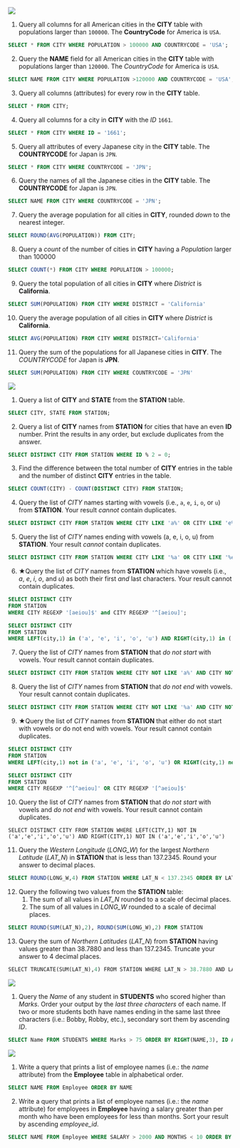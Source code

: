 

![](https://s3.amazonaws.com/hr-challenge-images/8137/1449729804-f21d187d0f-CITY.jpg)



1. Query all columns for all American cities in the **CITY** table with populations larger than `100000`. The **CountryCode** for America is `USA`.

```SQL
SELECT * FROM CITY WHERE POPULATION > 100000 AND COUNTRYCODE = 'USA';
```



2. Query the **NAME** field for all American cities in the **CITY** table with populations larger than `120000`. The *CountryCode* for America is `USA`.

```SQL
SELECT NAME FROM CITY WHERE POPULATION >120000 AND COUNTRYCODE = 'USA';
```



3. Query all columns (attributes) for every row in the **CITY** table.

```SQL
SELECT * FROM CITY;
```



4. Query all columns for a city in **CITY** with the *ID* `1661`.

```SQL
SELECT * FROM CITY WHERE ID = '1661';
```



5. Query all attributes of every Japanese city in the **CITY** table. The **COUNTRYCODE** for Japan is `JPN`.

```SQL
SELECT * FROM CITY WHERE COUNTRYCODE = 'JPN';
```



6. Query the names of all the Japanese cities in the **CITY** table. The **COUNTRYCODE** for Japan is `JPN`.

```SQL
SELECT NAME FROM CITY WHERE COUNTRYCODE = 'JPN';
```



7. Query the average population for all cities in **CITY**, rounded *down* to the nearest integer.

```sql
SELECT ROUND(AVG(POPULATION)) FROM CITY;
```



8. Query a *count* of the number of cities in **CITY** having a *Population* larger than 100000

```SQL
SELECT COUNT(*) FROM CITY WHERE POPULATION > 100000; 
```



9. Query the total population of all cities in **CITY** where *District* is **California**.

```sql
SELECT SUM(POPULATION) FROM CITY WHERE DISTRICT = 'California'
```



10. Query the average population of all cities in **CITY** where *District* is **California**.

```sql
SELECT AVG(POPULATION) FROM CITY WHERE DISTRICT='California'
```



11. Query the sum of the populations for all Japanese cities in **CITY**. The *COUNTRYCODE* for Japan is **JPN**.

```SQL
SELECT SUM(POPULATION) FROM CITY WHERE COUNTRYCODE = 'JPN'
```





![](https://s3.amazonaws.com/hr-challenge-images/9336/1449345840-5f0a551030-Station.jpg)



1. Query a list of **CITY** and **STATE** from the **STATION** table.

```SQL
SELECT CITY, STATE FROM STATION;
```



2. Query a list of **CITY** names from **STATION** for cities that have an even **ID** number. Print the results in any order, but exclude duplicates from the answer.

```SQL
SELECT DISTINCT CITY FROM STATION WHERE ID % 2 = 0;
```



3. Find the difference between the total number of **CITY** entries in the table and the number of distinct **CITY** entries in the table.

```SQL
SELECT COUNT(CITY) - COUNT(DISTINCT CITY) FROM STATION;
```



4. Query the list of *CITY* names starting with vowels (i.e., `a`, `e`, `i`, `o`, or `u`) from **STATION**. Your result *cannot* contain duplicates.

```sql
SELECT DISTINCT CITY FROM STATION WHERE CITY LIKE 'a%' OR CITY LIKE 'e%' OR CITY LIKE 'i%' OR CITY LIKE 'o%' OR CITY LIKE 'u%';
```



5. Query the list of *CITY* names ending with vowels (a, e, i, o, u) from **STATION**. Your result *cannot* contain duplicates.

```SQL
SELECT DISTINCT CITY FROM STATION WHERE CITY LIKE '%a' OR CITY LIKE '%e' OR CITY LIKE '%i' OR CITY LIKE '%o' OR CITY LIKE '%u';
```



6. ★Query the list of *CITY* names from **STATION** which have vowels (i.e., *a*, *e*, *i*, *o*, and *u*) as both their first *and* last characters. Your result cannot contain duplicates.

```SQL
SELECT DISTINCT CITY
FROM STATION
WHERE CITY REGEXP '[aeiou]$' and CITY REGEXP '^[aeiou]';
```

```sql
SELECT DISTINCT CITY
FROM STATION
WHERE LEFT(city,1) in ('a', 'e', 'i', 'o', 'u') AND RIGHT(city,1) in ('a', 'e', 'i', 'o', 'u')
```



7. Query the list of *CITY* names from **STATION** that *do not start* with vowels. Your result cannot contain duplicates.

```SQL
SELECT DISTINCT CITY FROM STATION WHERE CITY NOT LIKE 'a%' AND CITY NOT LIKE 'e%' AND CITY NOT LIKE 'i%' AND CITY NOT LIKE 'o%' AND CITY NOT LIKE 'u%';
```



8. Query the list of *CITY* names from **STATION** that *do not end* with vowels. Your result cannot contain duplicates.

```SQL
SELECT DISTINCT CITY FROM STATION WHERE CITY NOT LIKE '%a' AND CITY NOT LIKE '%e' AND CITY NOT LIKE '%i' AND CITY NOT LIKE '%o' AND CITY NOT LIKE '%u';
```



9. ★Query the list of *CITY* names from **STATION** that either do not start with vowels or do not end with vowels. Your result cannot contain duplicates.

```sql
SELECT DISTINCT CITY
FROM STATION
WHERE LEFT(city,1) not in ('a', 'e', 'i', 'o', 'u') OR RIGHT(city,1) not in ('a', 'e', 'i', 'o', 'u')
```

```sql
SELECT DISTINCT CITY
FROM STATION
WHERE CITY REGEXP '^[^aeiou]' OR CITY REGEXP '[^aeiou]$'
```



10. Query the list of *CITY* names from **STATION** that *do not start* with vowels and *do not end* with vowels. Your result cannot contain duplicates.

```
SELECT DISTINCT CITY FROM STATION WHERE LEFT(CITY,1) NOT IN ('a','e','i','o','u') AND RIGHT(CITY,1) NOT IN ('a','e','i','o','u')
```



11. Query the *Western Longitude* (*LONG_W*) for the largest *Northern Latitude* (*LAT_N*) in **STATION** that is less than 137.2345. Round your answer to decimal places.

```sql
SELECT ROUND(LONG_W,4) FROM STATION WHERE LAT_N < 137.2345 ORDER BY LAT_N DESC LIMIT 1
```



12. Query the following two values from the **STATION** table:
    1. The sum of all values in *LAT_N* rounded to a scale of decimal places.
    2. The sum of all values in *LONG_W* rounded to a scale of decimal places.

```SQL
SELECT ROUND(SUM(LAT_N),2), ROUND(SUM(LONG_W),2) FROM STATION
```



13. Query the sum of *Northern Latitudes* (*LAT_N*) from **STATION** having values greater than 38.7880 and less than 137.2345. Truncate your answer to 4 decimal places.

```python
SELECT TRUNCATE(SUM(LAT_N),4) FROM STATION WHERE LAT_N > 38.7880 AND LAT_N < 137.2345
```



![](https://s3.amazonaws.com/hr-challenge-images/12896/1443815243-94b941f556-1.png)



1. Query the *Name* of any student in **STUDENTS** who scored higher than *Marks*. Order your output by the *last three characters* of each name. If two or more students both have names ending in the same last three characters (i.e.: Bobby, Robby, etc.), secondary sort them by ascending *ID*.

```SQL
SELECT Name FROM STUDENTS WHERE Marks > 75 ORDER BY RIGHT(NAME,3), ID ASC
```



![](https://s3.amazonaws.com/hr-challenge-images/19629/1458557872-4396838885-ScreenShot2016-03-21at4.27.13PM.png)



1. Write a query that prints a list of employee names (i.e.: the *name* attribute) from the **Employee** table in alphabetical order.

```sql
SELECT NAME FROM Employee ORDER BY NAME
```



2. Write a query that prints a list of employee names (i.e.: the *name* attribute) for employees in **Employee** having a salary greater than per month who have been employees for less than months. Sort your result by ascending *employee_id*.

```SQL
SELECT NAME FROM Employee WHERE SALARY > 2000 AND MONTHS < 10 ORDER BY EMPLOYEE_ID
```



